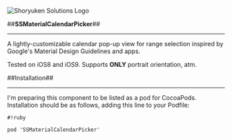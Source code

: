 ![Shoryuken Solutions Logo](http://i.imgur.com/hBbIN4k.png "Shoryuken Solutions")



##**SSMaterialCalendarPicker**##
****************************
A lightly-customizable calendar pop-up view for range selection inspired by Google's Material Design Guidelines and apps.

Tested on iOS8 and iOS9. Supports **ONLY** portrait orientation, atm.


##Installation##
****************
I'm preparing this component to be listed as a pod for CocoaPods.  
Installation should be as follows, adding this line to your Podfile:

```
#!ruby

pod 'SSMaterialCalendarPicker'
```